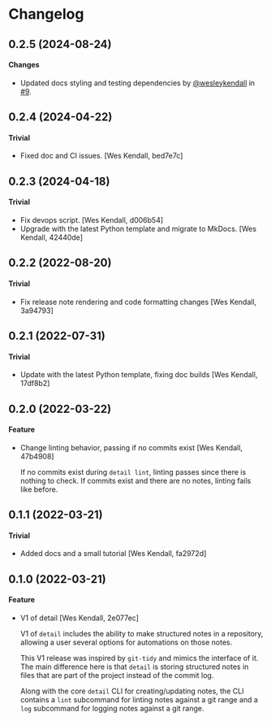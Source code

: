 # Changelog

## 0.2.5 (2024-08-24)

#### Changes

  - Updated docs styling and testing dependencies by [@wesleykendall](https://github.com/wesleykendall) in [#9](https://github.com/Opus10/detail/pull/9).

## 0.2.4 (2024-04-22)

#### Trivial

  - Fixed doc and CI issues. [Wes Kendall, bed7e7c]

## 0.2.3 (2024-04-18)

#### Trivial

  - Fix devops script. [Wes Kendall, d006b54]
  - Upgrade with the latest Python template and migrate to MkDocs. [Wes Kendall, 42440de]

## 0.2.2 (2022-08-20)

#### Trivial

  - Fix release note rendering and code formatting changes [Wes Kendall, 3a94793]

## 0.2.1 (2022-07-31)

#### Trivial

  - Update with the latest Python template, fixing doc builds [Wes Kendall, 17df8b2]

## 0.2.0 (2022-03-22)

#### Feature

  - Change linting behavior, passing if no commits exist [Wes Kendall, 47b4908]

    If no commits exist during ``detail lint``, linting passes
    since there is nothing to check. If commits exist and there are no
    notes, linting fails like before.

## 0.1.1 (2022-03-21)

#### Trivial

  - Added docs and a small tutorial [Wes Kendall, fa2972d]

## 0.1.0 (2022-03-21)

#### Feature

  - V1 of detail [Wes Kendall, 2e077ec]

    V1 of ``detail`` includes the ability to make structured notes in a repository,
    allowing a user several options for automations on those notes.

    This V1 release was inspired by ``git-tidy`` and mimics the interface of it.
    The main difference here is that ``detail`` is storing structured notes in
    files that are part of the project instead of the commit log.

    Along with the core ``detail`` CLI for creating/updating notes, the CLI
    contains a ``lint`` subcommand for linting notes against a git range and
    a ``log`` subcommand for logging notes against a git range.
